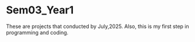 # Sem03_Year1
These are projects that conducted by July,2025.
Also, this is my first step in programming and coding.
